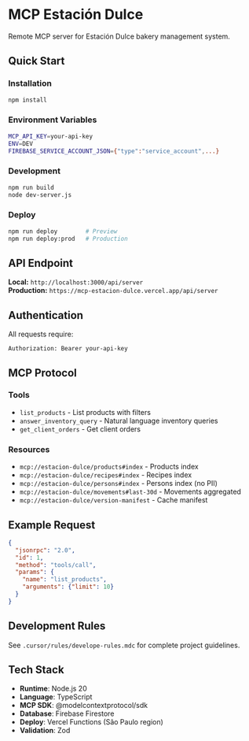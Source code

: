 # MCP Estación Dulce

Remote MCP server for Estación Dulce bakery management system.

## Quick Start

### Installation
```bash
npm install
```

### Environment Variables
```bash
MCP_API_KEY=your-api-key
ENV=DEV
FIREBASE_SERVICE_ACCOUNT_JSON={"type":"service_account",...}
```

### Development
```bash
npm run build
node dev-server.js
```

### Deploy
```bash
npm run deploy        # Preview
npm run deploy:prod   # Production
```

## API Endpoint

**Local:** `http://localhost:3000/api/server`  
**Production:** `https://mcp-estacion-dulce.vercel.app/api/server`

## Authentication

All requests require:
```
Authorization: Bearer your-api-key
```

## MCP Protocol

### Tools
- `list_products` - List products with filters
- `answer_inventory_query` - Natural language inventory queries
- `get_client_orders` - Get client orders

### Resources
- `mcp://estacion-dulce/products#index` - Products index
- `mcp://estacion-dulce/recipes#index` - Recipes index
- `mcp://estacion-dulce/persons#index` - Persons index (no PII)
- `mcp://estacion-dulce/movements#last-30d` - Movements aggregated
- `mcp://estacion-dulce/version-manifest` - Cache manifest

## Example Request

```json
{
  "jsonrpc": "2.0",
  "id": 1,
  "method": "tools/call",
  "params": {
    "name": "list_products",
    "arguments": {"limit": 10}
  }
}
```

## Development Rules

See `.cursor/rules/develope-rules.mdc` for complete project guidelines.

## Tech Stack

- **Runtime**: Node.js 20
- **Language**: TypeScript
- **MCP SDK**: @modelcontextprotocol/sdk
- **Database**: Firebase Firestore
- **Deploy**: Vercel Functions (São Paulo region)
- **Validation**: Zod